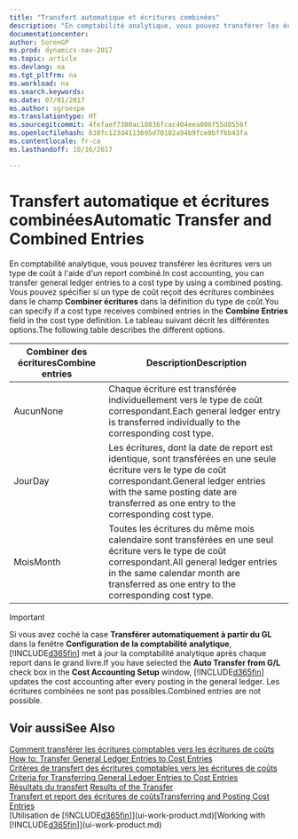 ```yaml
---
title: "Transfert automatique et écritures combinées"
description: "En comptabilité analytique, vous pouvez transférer les écritures vers un type de coût à l'aide d'un report combiné. Vous pouvez spécifier si un type de coût reçoit des écritures combinées dans le champ **Combiner écritures** dans la définition du type de coût. Le tableau suivant décrit les différentes options."
documentationcenter: 
author: SorenGP
ms.prod: dynamics-nav-2017
ms.topic: article
ms.devlang: na
ms.tgt_pltfrm: na
ms.workload: na
ms.search.keywords: 
ms.date: 07/01/2017
ms.author: sgroespe
ms.translationtype: HT
ms.sourcegitcommit: 4fefaef7380ac10836fcac404eea006f55d8556f
ms.openlocfilehash: 638fc123d4113695d70102a94b9fce0bff6b43fa
ms.contentlocale: fr-ca
ms.lasthandoff: 10/16/2017

---
```

# <a name="automatic-transfer-and-combined-entries"></a><span data-ttu-id="0a105-105">Transfert automatique et écritures combinées</span><span class="sxs-lookup"><span data-stu-id="0a105-105">Automatic Transfer and Combined Entries</span></span>
<span data-ttu-id="0a105-106">En comptabilité analytique, vous pouvez transférer les écritures vers un type de coût à l'aide d'un report combiné.</span><span class="sxs-lookup"><span data-stu-id="0a105-106">In cost accounting, you can transfer general ledger entries to a cost type by using a combined posting.</span></span> <span data-ttu-id="0a105-107">Vous pouvez spécifier si un type de coût reçoit des écritures combinées dans le champ **Combiner écritures** dans la définition du type de coût.</span><span class="sxs-lookup"><span data-stu-id="0a105-107">You can specify if a cost type receives combined entries in the **Combine Entries** field in the cost type definition.</span></span> <span data-ttu-id="0a105-108">Le tableau suivant décrit les différentes options.</span><span class="sxs-lookup"><span data-stu-id="0a105-108">The following table describes the different options.</span></span>  

|<span data-ttu-id="0a105-109">Combiner des écritures</span><span class="sxs-lookup"><span data-stu-id="0a105-109">Combine entries</span></span>|<span data-ttu-id="0a105-110">Description</span><span class="sxs-lookup"><span data-stu-id="0a105-110">Description</span></span>|  
|---------------------|-----------------|  
|<span data-ttu-id="0a105-111">Aucun</span><span class="sxs-lookup"><span data-stu-id="0a105-111">None</span></span>|<span data-ttu-id="0a105-112">Chaque écriture est transférée individuellement vers le type de coût correspondant.</span><span class="sxs-lookup"><span data-stu-id="0a105-112">Each general ledger entry is transferred individually to the corresponding cost type.</span></span>|  
|<span data-ttu-id="0a105-113">Jour</span><span class="sxs-lookup"><span data-stu-id="0a105-113">Day</span></span>|<span data-ttu-id="0a105-114">Les écritures, dont la date de report est identique, sont transférées en une seule écriture vers le type de coût correspondant.</span><span class="sxs-lookup"><span data-stu-id="0a105-114">General ledger entries with the same posting date are transferred as one entry to the corresponding cost type.</span></span>|  
|<span data-ttu-id="0a105-115">Mois</span><span class="sxs-lookup"><span data-stu-id="0a105-115">Month</span></span>|<span data-ttu-id="0a105-116">Toutes les écritures du même mois calendaire sont transférées en une seul écriture vers le type de coût correspondant.</span><span class="sxs-lookup"><span data-stu-id="0a105-116">All general ledger entries in the same calendar month are transferred as one entry to the corresponding cost type.</span></span>|  

> [!IMPORTANT]  
>  <span data-ttu-id="0a105-117">Si vous avez coché la case **Transférer automatiquement à partir du GL** dans la fenêtre **Configuration de la comptabilité analytique**, [!INCLUDE[d365fin](includes/d365fin_md.md)] met à jour la comptabilité analytique après chaque report dans le grand livre.</span><span class="sxs-lookup"><span data-stu-id="0a105-117">If you have selected the **Auto Transfer from G/L** check box in the **Cost Accounting Setup** window, [!INCLUDE[d365fin](includes/d365fin_md.md)] updates the cost accounting after every posting in the general ledger.</span></span> <span data-ttu-id="0a105-118">Les écritures combinées ne sont pas possibles.</span><span class="sxs-lookup"><span data-stu-id="0a105-118">Combined entries are not possible.</span></span>  

## <a name="see-also"></a><span data-ttu-id="0a105-119">Voir aussi</span><span class="sxs-lookup"><span data-stu-id="0a105-119">See Also</span></span>  
 <span data-ttu-id="0a105-120">[Comment transférer les écritures comptables vers les écritures de coûts](finance-how-to-transfer-general-ledger-entries-to-cost-entries.md) </span><span class="sxs-lookup"><span data-stu-id="0a105-120">[How to: Transfer General Ledger Entries to Cost Entries](finance-how-to-transfer-general-ledger-entries-to-cost-entries.md) </span></span>  
 <span data-ttu-id="0a105-121">[Critères de transfert des écritures comptables vers les écritures de coûts](finance-criteria-for-transferring-general-ledger-entries-to-cost-entries.md) </span><span class="sxs-lookup"><span data-stu-id="0a105-121">[Criteria for Transferring General Ledger Entries to Cost Entries](finance-criteria-for-transferring-general-ledger-entries-to-cost-entries.md) </span></span>  
 <span data-ttu-id="0a105-122">[Résultats du transfert](finance-results-of-the-transfer.md) </span><span class="sxs-lookup"><span data-stu-id="0a105-122">[Results of the Transfer](finance-results-of-the-transfer.md) </span></span>  
 [<span data-ttu-id="0a105-123">Transfert et report des écritures de coûts</span><span class="sxs-lookup"><span data-stu-id="0a105-123">Transferring and Posting Cost Entries</span></span>](finance-transfer-and-post-cost-entries.md)  
 <span data-ttu-id="0a105-124">[Utilisation de [!INCLUDE[d365fin](includes/d365fin_md.md)]](ui-work-product.md)</span><span class="sxs-lookup"><span data-stu-id="0a105-124">[Working with [!INCLUDE[d365fin](includes/d365fin_md.md)]](ui-work-product.md)</span></span>

